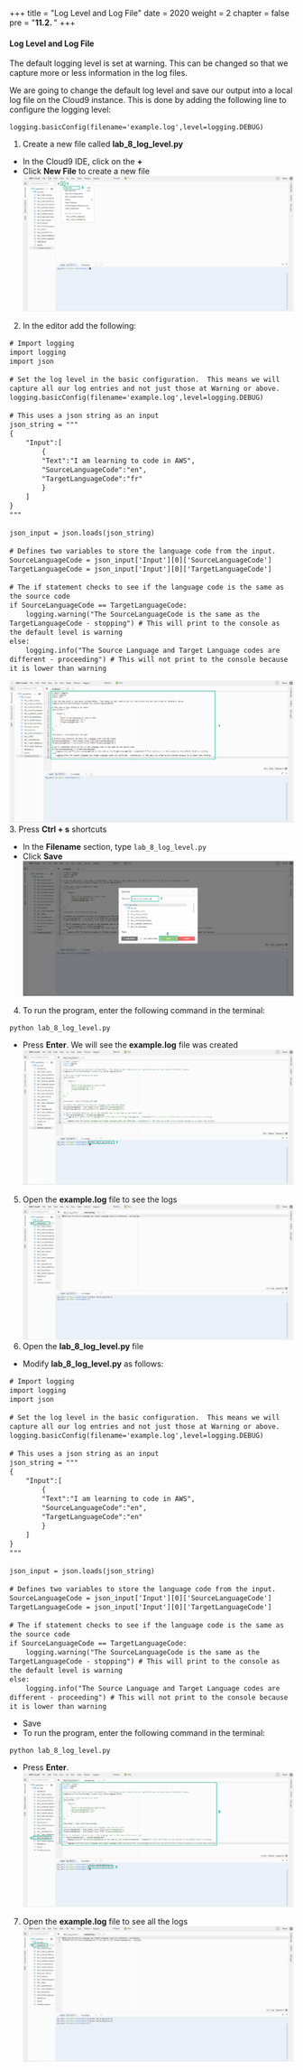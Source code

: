+++
title = "Log Level and Log File"
date = 2020
weight = 2
chapter = false
pre = "<b>11.2. </b>"
+++
#### Log Level and Log File

The default logging level is set at warning. This can be changed so that we capture more or less information in the log files.

We are going to change the default log level and save our output into a local log file on the Cloud9 instance. This is done by adding the following line to configure the logging level:
```
logging.basicConfig(filename='example.log',level=logging.DEBUG)
```

1. Create a new file called **lab_8_log_level.py**
* In the Cloud9 IDE, click on the **+** 
* Click **New File** to create a new file
![Log Level and Log File](/images/11-logging/11.2-log-level-and-log-file/log-level-and-log-file-001.png?featherlight=false&width=90pc)
2. In the editor add the following:
```
# Import logging
import logging
import json

# Set the log level in the basic configuration.  This means we will capture all our log entries and not just those at Warning or above.
logging.basicConfig(filename='example.log',level=logging.DEBUG)

# This uses a json string as an input
json_string = """
{
    "Input":[
        {
        "Text":"I am learning to code in AWS",
        "SourceLanguageCode":"en",
        "TargetLanguageCode":"fr"
        }
    ]
}
"""

json_input = json.loads(json_string)

# Defines two variables to store the language code from the input.
SourceLanguageCode = json_input['Input'][0]['SourceLanguageCode']
TargetLanguageCode = json_input['Input'][0]['TargetLanguageCode']

# The if statement checks to see if the language code is the same as the source code
if SourceLanguageCode == TargetLanguageCode:
    logging.warning("The SourceLanguageCode is the same as the TargetLanguageCode - stopping") # This will print to the console as the default level is warning
else:
    logging.info("The Source Language and Target Language codes are different - proceeding") # This will not print to the console because it is lower than warning
```
![Log Level and Log File](/images/11-logging/11.2-log-level-and-log-file/log-level-and-log-file-002.png?featherlight=false&width=90pc)
3. Press **Ctrl + s** shortcuts 
* In the **Filename** section, type ```lab_8_log_level.py```
* Click **Save**
![Log Level and Log File](/images/11-logging/11.2-log-level-and-log-file/log-level-and-log-file-003.png?featherlight=false&width=90pc)
4. To run the program, enter the following command in the terminal:
```
python lab_8_log_level.py
```
* Press **Enter**. We will see the **example.log** file was created
![Log Level and Log File](/images/11-logging/11.2-log-level-and-log-file/log-level-and-log-file-004.png?featherlight=false&width=90pc)
5. Open the **example.log** file to see the logs
![Log Level and Log File](/images/11-logging/11.2-log-level-and-log-file/log-level-and-log-file-005.png?featherlight=false&width=90pc)
6. Open the **lab_8_log_level.py** file
* Modify **lab_8_log_level.py** as follows:
```
# Import logging
import logging
import json

# Set the log level in the basic configuration.  This means we will capture all our log entries and not just those at Warning or above.
logging.basicConfig(filename='example.log',level=logging.DEBUG)

# This uses a json string as an input
json_string = """
{
    "Input":[
        {
        "Text":"I am learning to code in AWS",
        "SourceLanguageCode":"en",
        "TargetLanguageCode":"en"
        }
    ]
}
"""

json_input = json.loads(json_string)

# Defines two variables to store the language code from the input.
SourceLanguageCode = json_input['Input'][0]['SourceLanguageCode']
TargetLanguageCode = json_input['Input'][0]['TargetLanguageCode']

# The if statement checks to see if the language code is the same as the source code
if SourceLanguageCode == TargetLanguageCode:
    logging.warning("The SourceLanguageCode is the same as the TargetLanguageCode - stopping") # This will print to the console as the default level is warning
else:
    logging.info("The Source Language and Target Language codes are different - proceeding") # This will not print to the console because it is lower than warning
```
* Save
* To run the program, enter the following command in the terminal:
```
python lab_8_log_level.py
```
* Press **Enter**.
![Log Level and Log File](/images/11-logging/11.2-log-level-and-log-file/log-level-and-log-file-006.png?featherlight=false&width=90pc)
7. Open the **example.log** file to see all the logs
![Log Level and Log File](/images/11-logging/11.2-log-level-and-log-file/log-level-and-log-file-007.png?featherlight=false&width=90pc)
